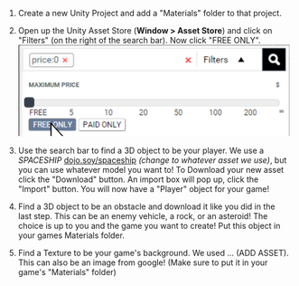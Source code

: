 1. Create a new Unity Project and add a "Materials" folder to that project.

2. Open up the Unity Asset Store (**Window > Asset Store**) and click on "Filters" (on the right of the search bar). Now click "FREE ONLY".
![](/assets/AssetStoreClickFree.PNG)    

3. Use the search bar to find a 3D object to be your player. We use a *SPACESHIP* [dojo.soy/spaceship](https://www.assetstore.unity3d.com/en/#!/content/73167) *(change to whatever asset we use)*, but you can use whatever model you want to! To Download your new asset click the "Download" button. An import box will pop up, click the "Import" button. You will now have a "Player" object for your game!

4. Find a 3D object to be an obstacle and download it like you did in the last step. This can be an enemy vehicle, a rock, or an asteroid! The choice is up to you and the game you want to create! Put 
this object in your games Materials folder.

5. Find a Texture to be your game's background. We used ... (ADD ASSET). This can also be an image from google! (Make sure to put it in your game's "Materials" folder)